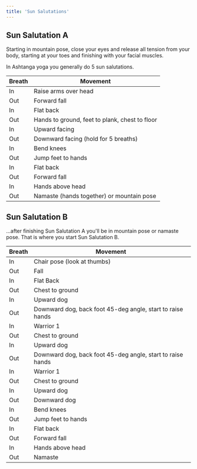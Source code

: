 ```yaml
---
title: 'Sun Salutations'
---
```


## Sun Salutation A

Starting in mountain pose, close your eyes and release all tension from your body, starting at your toes and finishing with your facial muscles.

In Ashtanga yoga you generally do 5 sun salutations.

| Breath | Movement                                       |
| ------ | ---------------------------------------------- |
| In     | Raise arms over head                           |
| Out    | Forward fall                                   |
| In     | Flat back                                      |
| Out    | Hands to ground, feet to plank, chest to floor |
| In     | Upward facing                                  |
| Out    | Downward facing (hold for 5 breaths)           |
| In     | Bend knees                                     |
| Out    | Jump feet to hands                             |
| In     | Flat back                                      |
| Out    | Forward fall                                   |
| In     | Hands above head                               |
| Out    | Namaste (hands together) or mountain pose      |

## Sun Salutation B

...after finishing Sun Salutation A you'll be in mountain pose or namaste pose. That is where you start Sun Salutation B.

| Breath | Movement                                                   |
| ------ | ---------------------------------------------------------- |
| In     | Chair pose (look at thumbs)                                |
| Out    | Fall                                                       |
| In     | Flat Back                                                  |
| Out    | Chest to ground                                            |
| In     | Upward dog                                                 |
| Out    | Downward dog, back foot 45-deg angle, start to raise hands |
| In     | Warrior 1                                                  |
| Out    | Chest to ground                                            |
| In     | Upward dog                                                 |
| Out    | Downward dog, back foot 45-deg angle, start to raise hands |
| In     | Warrior 1                                                  |
| Out    | Chest to ground                                            |
| In     | Upward dog                                                 |
| Out    | Downward dog                                               |
| In     | Bend knees                                                 |
| Out    | Jump feet to hands                                         |
| In     | Flat back                                                  |
| Out    | Forward fall                                               |
| In     | Hands above head                                           |
| Out    | Namaste                                                    |

